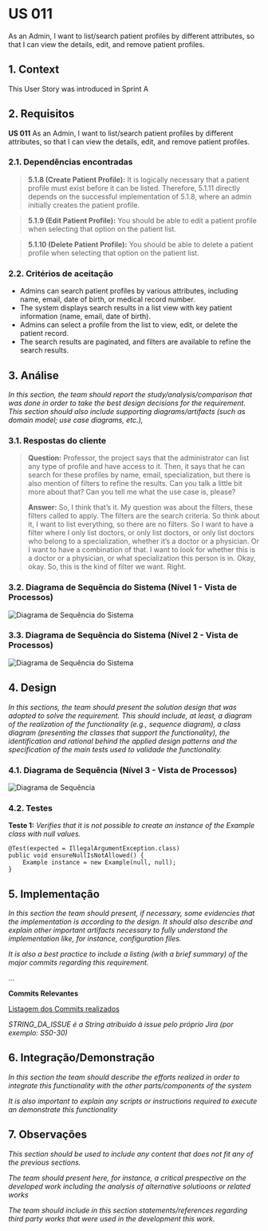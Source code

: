 # US 011

As an Admin, I want to list/search patient profiles by different attributes, so that I
can view the details, edit, and remove patient profiles.

## 1. Context

This User Story was introduced in Sprint A

## 2. Requisitos


**US 011** As an Admin, I want to list/search patient profiles by different attributes, so that I
can view the details, edit, and remove patient profiles.

### 2.1. Dependências encontradas
> **5.1.8 (Create Patient Profile):**  It is logically necessary that a patient profile must exist before it can be listed. Therefore, 5.1.11 directly depends on the successful implementation of 5.1.8, where an admin initially creates the patient profile.

> **5.1.9 (Edit Patient Profile):**  You should be able to edit a patient profile when selecting that option on the patient list.

> **5.1.10 (Delete Patient Profile):**  You should be able to delete a patient profile when selecting that option on the patient list.

### 2.2. Critérios de aceitação


*   Admins can search patient profiles by various attributes, including name, email, date of birth, or medical record number. 
*   The system displays search results in a list view with key patient information (name, email, date of birth). 
*   Admins can select a profile from the list to view, edit, or delete the patient record. 
*   The search results are paginated, and filters are available to refine the search results. 



## 3. Análise

*In this section, the team should report the study/analysis/comparison that was done in order to take the best design decisions for the requirement. This section should also include supporting diagrams/artifacts (such as domain model; use case diagrams, etc.),*

### 3.1. Respostas do cliente


>   **Question:** Professor, the project says that the administrator can list any type of profile and have access to it. Then, it says that he can search for these profiles by name, email, specialization, but there is also mention of filters to refine the results. Can you talk a little bit more about that? Can you tell me what the use case is, please?
>
>   **Answer:** So, I think that’s it. My question was about the filters, these filters called to apply. The filters are the search criteria. So think about it, I want to list everything, so there are no filters. So I want to have a filter where I only list doctors, or only list doctors, or only list doctors who belong to a specialization, whether it’s a doctor or a physician. Or I want to have a combination of that. I want to look for whether this is a doctor or a physician, or what specialization this person is in. Okay, okay. So, this is the kind of filter we want. Right.



### 3.2. Diagrama de Sequência do Sistema (Nível 1 - Vista de Processos)

![Diagrama de Sequência do Sistema](IMG/system-sequence-diagram-level-1.svg)

### 3.3. Diagrama de Sequência do Sistema (Nível 2 - Vista de Processos)

![Diagrama de Sequência do Sistema](IMG/system-sequence-diagram-level-2.svg)

## 4. Design

*In this sections, the team should present the solution design that was adopted to solve the requirement. This should include, at least, a diagram of the realization of the functionality (e.g., sequence diagram), a class diagram (presenting the classes that support the functionality), the identification and rational behind the applied design patterns and the specification of the main tests used to validade the functionality.*

### 4.1. Diagrama de Sequência (Nível 3 - Vista de Processos)

![Diagrama de Sequência](IMG/sequence-diagram-level-3.svg)

### 4.2. Testes

**Teste 1:** *Verifies that it is not possible to create an instance of the Example class with null values.*

```
@Test(expected = IllegalArgumentException.class)
public void ensureNullIsNotAllowed() {
    Example instance = new Example(null, null);
}
```

## 5. Implementação

*In this section the team should present, if necessary, some evidencies that the implementation is according to the design. It should also describe and explain other important artifacts necessary to fully understand the implementation like, for instance, configuration files.*

*It is also a best practice to include a listing (with a brief summary) of the major commits regarding this requirement.*

...

**Commits Relevantes**

[Listagem dos Commits realizados](https://1191296gg.atlassian.net/browse/STRING_DA_ISSUE)

*STRING_DA_ISSUE é a String atribuido à issue pelo próprio Jira (por exemplo: S50-30)*

## 6. Integração/Demonstração

*In this section the team should describe the efforts realized in order to integrate this functionality with the other parts/components of the system*

*It is also important to explain any scripts or instructions required to execute an demonstrate this functionality*

## 7. Observações

*This section should be used to include any content that does not fit any of the previous sections.*

*The team should present here, for instance, a critical prespective on the developed work including the analysis of alternative solutioons or related works*

*The team should include in this section statements/references regarding third party works that were used in the development this work.*